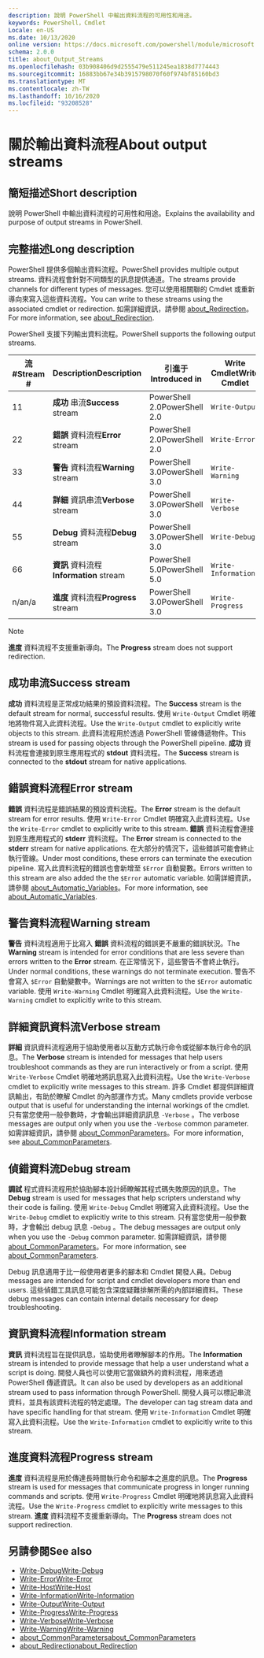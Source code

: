 ```yaml
---
description: 說明 PowerShell 中輸出資料流程的可用性和用途。
keywords: PowerShell，Cmdlet
Locale: en-US
ms.date: 10/13/2020
online version: https://docs.microsoft.com/powershell/module/microsoft.powershell.core/about/about_output_streams?view=powershell-7.1&WT.mc_id=ps-gethelp
schema: 2.0.0
title: about_Output_Streams
ms.openlocfilehash: 03b908406d9d2555479e511245ea1838d7774443
ms.sourcegitcommit: 16883bb67e34b3915798070f60f974bf85160bd3
ms.translationtype: MT
ms.contentlocale: zh-TW
ms.lasthandoff: 10/16/2020
ms.locfileid: "93208528"
---
```

# <a name="about-output-streams"></a><span data-ttu-id="22f80-104">關於輸出資料流程</span><span class="sxs-lookup"><span data-stu-id="22f80-104">About output streams</span></span>

## <a name="short-description"></a><span data-ttu-id="22f80-105">簡短描述</span><span class="sxs-lookup"><span data-stu-id="22f80-105">Short description</span></span>
<span data-ttu-id="22f80-106">說明 PowerShell 中輸出資料流程的可用性和用途。</span><span class="sxs-lookup"><span data-stu-id="22f80-106">Explains the availability and purpose of output streams in PowerShell.</span></span>

## <a name="long-description"></a><span data-ttu-id="22f80-107">完整描述</span><span class="sxs-lookup"><span data-stu-id="22f80-107">Long description</span></span>

<span data-ttu-id="22f80-108">PowerShell 提供多個輸出資料流程。</span><span class="sxs-lookup"><span data-stu-id="22f80-108">PowerShell provides multiple output streams.</span></span> <span data-ttu-id="22f80-109">資料流程會針對不同類型的訊息提供通道。</span><span class="sxs-lookup"><span data-stu-id="22f80-109">The streams provide channels for different types of messages.</span></span> <span data-ttu-id="22f80-110">您可以使用相關聯的 Cmdlet 或重新導向來寫入這些資料流程。</span><span class="sxs-lookup"><span data-stu-id="22f80-110">You can write to these streams using the associated cmdlet or redirection.</span></span> <span data-ttu-id="22f80-111">如需詳細資訊，請參閱 [about_Redirection](about_Redirection.md)。</span><span class="sxs-lookup"><span data-stu-id="22f80-111">For more information, see [about_Redirection](about_Redirection.md).</span></span>

<span data-ttu-id="22f80-112">PowerShell 支援下列輸出資料流程。</span><span class="sxs-lookup"><span data-stu-id="22f80-112">PowerShell supports the following output streams.</span></span>

| <span data-ttu-id="22f80-113">流#</span><span class="sxs-lookup"><span data-stu-id="22f80-113">Stream #</span></span> |      <span data-ttu-id="22f80-114">Description</span><span class="sxs-lookup"><span data-stu-id="22f80-114">Description</span></span>       | <span data-ttu-id="22f80-115">引進于</span><span class="sxs-lookup"><span data-stu-id="22f80-115">Introduced in</span></span>  |    <span data-ttu-id="22f80-116">Write Cmdlet</span><span class="sxs-lookup"><span data-stu-id="22f80-116">Write Cmdlet</span></span>     |
| -------- | ---------------------- | -------------- | ------------------- |
| <span data-ttu-id="22f80-117">1</span><span class="sxs-lookup"><span data-stu-id="22f80-117">1</span></span>        | <span data-ttu-id="22f80-118">**成功** 串流</span><span class="sxs-lookup"><span data-stu-id="22f80-118">**Success** stream</span></span>     | <span data-ttu-id="22f80-119">PowerShell 2.0</span><span class="sxs-lookup"><span data-stu-id="22f80-119">PowerShell 2.0</span></span> | `Write-Output`      |
| <span data-ttu-id="22f80-120">2</span><span class="sxs-lookup"><span data-stu-id="22f80-120">2</span></span>        | <span data-ttu-id="22f80-121">**錯誤** 資料流程</span><span class="sxs-lookup"><span data-stu-id="22f80-121">**Error** stream</span></span>       | <span data-ttu-id="22f80-122">PowerShell 2.0</span><span class="sxs-lookup"><span data-stu-id="22f80-122">PowerShell 2.0</span></span> | `Write-Error`       |
| <span data-ttu-id="22f80-123">3</span><span class="sxs-lookup"><span data-stu-id="22f80-123">3</span></span>        | <span data-ttu-id="22f80-124">**警告** 資料流程</span><span class="sxs-lookup"><span data-stu-id="22f80-124">**Warning** stream</span></span>     | <span data-ttu-id="22f80-125">PowerShell 3.0</span><span class="sxs-lookup"><span data-stu-id="22f80-125">PowerShell 3.0</span></span> | `Write-Warning`     |
| <span data-ttu-id="22f80-126">4</span><span class="sxs-lookup"><span data-stu-id="22f80-126">4</span></span>        | <span data-ttu-id="22f80-127">**詳細** 資訊串流</span><span class="sxs-lookup"><span data-stu-id="22f80-127">**Verbose** stream</span></span>     | <span data-ttu-id="22f80-128">PowerShell 3.0</span><span class="sxs-lookup"><span data-stu-id="22f80-128">PowerShell 3.0</span></span> | `Write-Verbose`     |
| <span data-ttu-id="22f80-129">5</span><span class="sxs-lookup"><span data-stu-id="22f80-129">5</span></span>        | <span data-ttu-id="22f80-130">**Debug** 資料流程</span><span class="sxs-lookup"><span data-stu-id="22f80-130">**Debug** stream</span></span>       | <span data-ttu-id="22f80-131">PowerShell 3.0</span><span class="sxs-lookup"><span data-stu-id="22f80-131">PowerShell 3.0</span></span> | `Write-Debug`       |
| <span data-ttu-id="22f80-132">6</span><span class="sxs-lookup"><span data-stu-id="22f80-132">6</span></span>        | <span data-ttu-id="22f80-133">**資訊** 資料流程</span><span class="sxs-lookup"><span data-stu-id="22f80-133">**Information** stream</span></span> | <span data-ttu-id="22f80-134">PowerShell 5.0</span><span class="sxs-lookup"><span data-stu-id="22f80-134">PowerShell 5.0</span></span> | `Write-Information` |
| <span data-ttu-id="22f80-135">n/a</span><span class="sxs-lookup"><span data-stu-id="22f80-135">n/a</span></span>      | <span data-ttu-id="22f80-136">**進度** 資料流程</span><span class="sxs-lookup"><span data-stu-id="22f80-136">**Progress** stream</span></span>    | <span data-ttu-id="22f80-137">PowerShell 3.0</span><span class="sxs-lookup"><span data-stu-id="22f80-137">PowerShell 3.0</span></span> | `Write-Progress`    |

> [!NOTE]
> <span data-ttu-id="22f80-138">**進度** 資料流程不支援重新導向。</span><span class="sxs-lookup"><span data-stu-id="22f80-138">The **Progress** stream does not support redirection.</span></span>

## <a name="success-stream"></a><span data-ttu-id="22f80-139">成功串流</span><span class="sxs-lookup"><span data-stu-id="22f80-139">Success stream</span></span>

<span data-ttu-id="22f80-140">**成功** 資料流程是正常成功結果的預設資料流程。</span><span class="sxs-lookup"><span data-stu-id="22f80-140">The **Success** stream is the default stream for normal, successful results.</span></span>
<span data-ttu-id="22f80-141">使用 `Write-Output` Cmdlet 明確地將物件寫入此資料流程。</span><span class="sxs-lookup"><span data-stu-id="22f80-141">Use the `Write-Output` cmdlet to explicitly write objects to this stream.</span></span> <span data-ttu-id="22f80-142">此資料流程用於透過 PowerShell 管線傳遞物件。</span><span class="sxs-lookup"><span data-stu-id="22f80-142">This stream is used for passing objects through the PowerShell pipeline.</span></span> <span data-ttu-id="22f80-143">**成功** 資料流程會連接到原生應用程式的 **stdout** 資料流程。</span><span class="sxs-lookup"><span data-stu-id="22f80-143">The **Success** stream is connected to the **stdout** stream for native applications.</span></span>

## <a name="error-stream"></a><span data-ttu-id="22f80-144">錯誤資料流程</span><span class="sxs-lookup"><span data-stu-id="22f80-144">Error stream</span></span>

<span data-ttu-id="22f80-145">**錯誤** 資料流程是錯誤結果的預設資料流程。</span><span class="sxs-lookup"><span data-stu-id="22f80-145">The **Error** stream is the default stream for error results.</span></span> <span data-ttu-id="22f80-146">使用 `Write-Error` Cmdlet 明確寫入此資料流程。</span><span class="sxs-lookup"><span data-stu-id="22f80-146">Use the `Write-Error` cmdlet to explicitly write to this stream.</span></span> <span data-ttu-id="22f80-147">**錯誤** 資料流程會連接到原生應用程式的 **stderr** 資料流程。</span><span class="sxs-lookup"><span data-stu-id="22f80-147">The **Error** stream is connected to the **stderr** stream for native applications.</span></span> <span data-ttu-id="22f80-148">在大部分的情況下，這些錯誤可能會終止執行管線。</span><span class="sxs-lookup"><span data-stu-id="22f80-148">Under most conditions, these errors can terminate the execution pipeline.</span></span> <span data-ttu-id="22f80-149">寫入此資料流程的錯誤也會新增至 `$Error` 自動變數。</span><span class="sxs-lookup"><span data-stu-id="22f80-149">Errors written to this stream are also added the the `$Error` automatic variable.</span></span> <span data-ttu-id="22f80-150">如需詳細資訊，請參閱 [about_Automatic_Variables](about_Automatic_Variables.md)。</span><span class="sxs-lookup"><span data-stu-id="22f80-150">For more information, see [about_Automatic_Variables](about_Automatic_Variables.md).</span></span>

## <a name="warning-stream"></a><span data-ttu-id="22f80-151">警告資料流程</span><span class="sxs-lookup"><span data-stu-id="22f80-151">Warning stream</span></span>

<span data-ttu-id="22f80-152">**警告** 資料流程適用于比寫入 **錯誤** 資料流程的錯誤更不嚴重的錯誤狀況。</span><span class="sxs-lookup"><span data-stu-id="22f80-152">The **Warning** stream is intended for error conditions that are less severe than errors written to the **Error** stream.</span></span> <span data-ttu-id="22f80-153">在正常情況下，這些警告不會終止執行。</span><span class="sxs-lookup"><span data-stu-id="22f80-153">Under normal conditions, these warnings do not terminate execution.</span></span> <span data-ttu-id="22f80-154">警告不會寫入 `$Error` 自動變數中。</span><span class="sxs-lookup"><span data-stu-id="22f80-154">Warnings are not written to the `$Error` automatic variable.</span></span> <span data-ttu-id="22f80-155">使用 `Write-Warning` Cmdlet 明確寫入此資料流程。</span><span class="sxs-lookup"><span data-stu-id="22f80-155">Use the `Write-Warning` cmdlet to explicitly write to this stream.</span></span>

## <a name="verbose-stream"></a><span data-ttu-id="22f80-156">詳細資訊資料流</span><span class="sxs-lookup"><span data-stu-id="22f80-156">Verbose stream</span></span>

<span data-ttu-id="22f80-157">**詳細** 資訊資料流程適用于協助使用者以互動方式執行命令或從腳本執行命令的訊息。</span><span class="sxs-lookup"><span data-stu-id="22f80-157">The **Verbose** stream is intended for messages that help users troubleshoot commands as they are run interactively or from a script.</span></span> <span data-ttu-id="22f80-158">使用 `Write-Verbose` Cmdlet 明確地將訊息寫入此資料流程。</span><span class="sxs-lookup"><span data-stu-id="22f80-158">Use the `Write-Verbose` cmdlet to explicitly write messages to this stream.</span></span> <span data-ttu-id="22f80-159">許多 Cmdlet 都提供詳細資訊輸出，有助於瞭解 Cmdlet 的內部運作方式。</span><span class="sxs-lookup"><span data-stu-id="22f80-159">Many cmdlets provide verbose output that is useful for understanding the internal workings of the cmdlet.</span></span> <span data-ttu-id="22f80-160">只有當您使用一般參數時，才會輸出詳細資訊訊息 `-Verbose` 。</span><span class="sxs-lookup"><span data-stu-id="22f80-160">The verbose messages are output only when you use the `-Verbose` common parameter.</span></span> <span data-ttu-id="22f80-161">如需詳細資訊，請參閱 [about_CommonParameters](about_CommonParameters.md)。</span><span class="sxs-lookup"><span data-stu-id="22f80-161">For more information, see [about_CommonParameters](about_CommonParameters.md).</span></span>

## <a name="debug-stream"></a><span data-ttu-id="22f80-162">偵錯資料流</span><span class="sxs-lookup"><span data-stu-id="22f80-162">Debug stream</span></span>

<span data-ttu-id="22f80-163">**調試** 程式資料流程用於協助腳本設計師瞭解其程式碼失敗原因的訊息。</span><span class="sxs-lookup"><span data-stu-id="22f80-163">The **Debug** stream is used for messages that help scripters understand why their code is failing.</span></span> <span data-ttu-id="22f80-164">使用 `Write-Debug` Cmdlet 明確寫入此資料流程。</span><span class="sxs-lookup"><span data-stu-id="22f80-164">Use the `Write-Debug` cmdlet to explicitly write to this stream.</span></span> <span data-ttu-id="22f80-165">只有當您使用一般參數時，才會輸出 debug 訊息 `-Debug` 。</span><span class="sxs-lookup"><span data-stu-id="22f80-165">The debug messages are output only when you use the `-Debug` common parameter.</span></span> <span data-ttu-id="22f80-166">如需詳細資訊，請參閱 [about_CommonParameters](about_CommonParameters.md)。</span><span class="sxs-lookup"><span data-stu-id="22f80-166">For more information, see [about_CommonParameters](about_CommonParameters.md).</span></span>

<span data-ttu-id="22f80-167">Debug 訊息適用于比一般使用者更多的腳本和 Cmdlet 開發人員。</span><span class="sxs-lookup"><span data-stu-id="22f80-167">Debug messages are intended for script and cmdlet developers more than end users.</span></span> <span data-ttu-id="22f80-168">這些偵錯工具訊息可能包含深度疑難排解所需的內部詳細資料。</span><span class="sxs-lookup"><span data-stu-id="22f80-168">These debug messages can contain internal details necessary for deep troubleshooting.</span></span>

## <a name="information-stream"></a><span data-ttu-id="22f80-169">資訊資料流程</span><span class="sxs-lookup"><span data-stu-id="22f80-169">Information stream</span></span>

<span data-ttu-id="22f80-170">**資訊** 資料流程旨在提供訊息，協助使用者瞭解腳本的作用。</span><span class="sxs-lookup"><span data-stu-id="22f80-170">The **Information** stream is intended to provide message that help a user understand what a script is doing.</span></span> <span data-ttu-id="22f80-171">開發人員也可以使用它當做額外的資料流程，用來透過 PowerShell 傳遞資訊。</span><span class="sxs-lookup"><span data-stu-id="22f80-171">It can also be used by developers as an additional stream used to pass information through PowerShell.</span></span> <span data-ttu-id="22f80-172">開發人員可以標記串流資料，並具有該資料流程的特定處理。</span><span class="sxs-lookup"><span data-stu-id="22f80-172">The developer can tag stream data and have specific handling for that stream.</span></span> <span data-ttu-id="22f80-173">使用 `Write-Information` Cmdlet 明確寫入此資料流程。</span><span class="sxs-lookup"><span data-stu-id="22f80-173">Use the `Write-Information` cmdlet to explicitly write to this stream.</span></span>

## <a name="progress-stream"></a><span data-ttu-id="22f80-174">進度資料流程</span><span class="sxs-lookup"><span data-stu-id="22f80-174">Progress stream</span></span>

<span data-ttu-id="22f80-175">**進度** 資料流程是用於傳達長時間執行命令和腳本之進度的訊息。</span><span class="sxs-lookup"><span data-stu-id="22f80-175">The **Progress** stream is used for messages that communicate progress in longer running commands and scripts.</span></span> <span data-ttu-id="22f80-176">使用 `Write-Progress` Cmdlet 明確地將訊息寫入此資料流程。</span><span class="sxs-lookup"><span data-stu-id="22f80-176">Use the `Write-Progress` cmdlet to explicitly write messages to this stream.</span></span> <span data-ttu-id="22f80-177">**進度** 資料流程不支援重新導向。</span><span class="sxs-lookup"><span data-stu-id="22f80-177">The **Progress** stream does not support redirection.</span></span>

## <a name="see-also"></a><span data-ttu-id="22f80-178">另請參閱</span><span class="sxs-lookup"><span data-stu-id="22f80-178">See also</span></span>

- [<span data-ttu-id="22f80-179">Write-Debug</span><span class="sxs-lookup"><span data-stu-id="22f80-179">Write-Debug</span></span>](xref:Microsoft.PowerShell.Utility.Write-Debug)
- [<span data-ttu-id="22f80-180">Write-Error</span><span class="sxs-lookup"><span data-stu-id="22f80-180">Write-Error</span></span>](xref:Microsoft.PowerShell.Utility.Write-Error)
- [<span data-ttu-id="22f80-181">Write-Host</span><span class="sxs-lookup"><span data-stu-id="22f80-181">Write-Host</span></span>](xref:Microsoft.PowerShell.Utility.Write-Host)
- [<span data-ttu-id="22f80-182">Write-Information</span><span class="sxs-lookup"><span data-stu-id="22f80-182">Write-Information</span></span>](xref:Microsoft.PowerShell.Utility.Write-Information)
- [<span data-ttu-id="22f80-183">Write-Output</span><span class="sxs-lookup"><span data-stu-id="22f80-183">Write-Output</span></span>](xref:Microsoft.PowerShell.Utility.Write-Output)
- [<span data-ttu-id="22f80-184">Write-Progress</span><span class="sxs-lookup"><span data-stu-id="22f80-184">Write-Progress</span></span>](xref:Microsoft.PowerShell.Utility.Write-Progress)
- [<span data-ttu-id="22f80-185">Write-Verbose</span><span class="sxs-lookup"><span data-stu-id="22f80-185">Write-Verbose</span></span>](xref:Microsoft.PowerShell.Utility.Write-Verbose)
- [<span data-ttu-id="22f80-186">Write-Warning</span><span class="sxs-lookup"><span data-stu-id="22f80-186">Write-Warning</span></span>](xref:Microsoft.PowerShell.Utility.Write-Warning)
- [<span data-ttu-id="22f80-187">about_CommonParameters</span><span class="sxs-lookup"><span data-stu-id="22f80-187">about_CommonParameters</span></span>](about_CommonParameters.md)
- [<span data-ttu-id="22f80-188">about_Redirection</span><span class="sxs-lookup"><span data-stu-id="22f80-188">about_Redirection</span></span>](about_Redirection.md)
